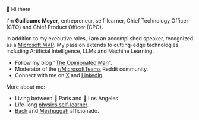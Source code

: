 👋 Hi there

I'm **Guillaume Meyer**, entrepreneur, self-learner, Chief Technology Officer (CTO) and Chief Product Officer (CPO).

In addition to my executive roles, I am an accomplished speaker, recognized as a [Microsoft MVP](https://mvp.microsoft.com/en-US/mvp/profile/ea610ff3-3c9a-e411-93f2-9cb65495d3c4). My passion extends to cutting-edge technologies, including Artificial Intelligence, LLMs and Machine Learning.

- Follow my blog "[The Opinionated Man](https://theopinionatedman.com)".
- Moderator of the [r/MicrosoftTeams](https://www.reddit.com/r/MicrosoftTeams/) Reddit community.
- Connect with me on [X](https://x.com/guillaumemeyer) and [LinkedIn](https://www.linkedin.com/in/guillaumemeyer/).

More about me:
- Living between 🥖 Paris and 🌴 Los Angeles.
- Life-long [physics self-learner](https://www.youtube.com/watch?v=pyX8kQ-JzHI&list=PL6i60qoDQhQGaGbbg-4aSwXJvxOqO6o5e).
- [Bach](https://www.youtube.com/@bach) and [Meshuggah](https://www.youtube.com/channel/UCxLbFcGicScOE07gwngd18g) afficionado.
